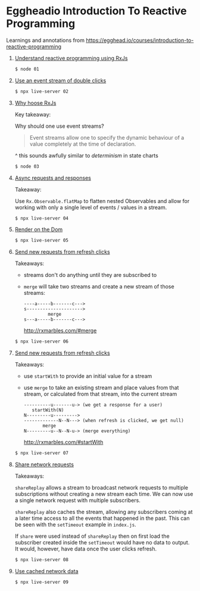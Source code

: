 # Eggheadio Introduction To Reactive Programming

Learnings and annotations from https://egghead.io/courses/introduction-to-reactive-programming

1. [Understand reactive programming using RxJs](./01/index.js)

    ```bash
    $ node 01
    ```
2. [Use an event stream of double clicks](./02/index.js)

    ```bash
    $ npx live-server 02
    ```
3. [Why hoose RxJs]('./03/index.js')

    Key takeaway:

    Why should one use event streams?

    > Event streams allow one to specify the dynamic behaviour of a value
    > completely at the time of declaration.

    ^ this sounds awfully similar to *determinism* in state charts

    ```bash
    $ node 03
    ```
4. [Async requests and responses](./04/index.js)

    Takeaway:

    Use `Rx.Observable.flatMap` to flatten nested Observables and allow for
    working with only a single level of events / values in a stream.

    ```bash
    $ npx live-server 04
    ```
5. [Render on the Dom](./05/index.js)

    ```bash
    $ npx live-server 05
    ```
6. [Send new requests from refresh clicks](./06/index.js)

    Takeaways:

    - streams don't do anything until they are subscribed to
    - `merge` will take two streams and create a new stream of those streams:

        ```
        ----a-----b-------c--->
        s--------------------->
                 merge
        s---a-----b-------c--->
        ```

        http://rxmarbles.com/#merge

    ```bash
    $ npx live-server 06
    ```
7. [Send new requests from refresh clicks](./07/index.js)

    Takeaways:

    - use `startWith` to provide an initial value for a stream
    - use `merge` to take an existing stream and place values from that stream,
        or calculated from that stream, into the current stream

        ```
        ----------u-------u-> (we get a response for a user)
           startWith(N)
        N---------u--------->
        -------------N--N---> (when refresh is clicked, we get null)
               merge
        N---------u--N--N-u-> (merge everything)
        ```

        http://rxmarbles.com/#startWith

    ```bash
    $ npx live-server 07
    ```
8. [Share network requests](./08/index.js)

    Takeaways:

    `shareReplay` allows a stream to broadcast network requests to multiple
    subscriptions without creating a new stream each time. We can now use a
    single network request with multiple subscribers.

    `shareReplay` also caches the stream, allowing any subscribers coming at a
    later time access to all the events that happened in the past. This can be
    seen with the `setTimeout` example in `index.js`.

    If `share` were used instead of `shareReplay` then on first load the
    subscriber created inside the `setTimeout` would have no data to output. It
    would, however, have data once the user clicks refresh.

    ```bash
    $ npx live-server 08
    ```
9. [Use cached network data](./09/index.js)

    ```bash
    $ npx live-server 09
    ```
